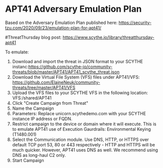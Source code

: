 # APT41 Adversary Emulation Plan

Based on the Adversary Emulation Plan published here: https://security-tzu.com/2020/09/23/emulation-plan-for-apt41/

#ThreatThursday blog post: https://www.scythe.io/library/threatthursday-apt41

To emulate:

1. Download and import the threat in JSON format to your SCYTHE instanc:https://github.com/scythe-io/community-threats/blob/master/APT41/APT41_scythe_threat.json
2. Download the Virtual File System (VFS) files under APT41/VFS: https://github.com/ElaineNeuk/community-threats/tree/master/APT41/VFS
3. Upload the VFS files to your SCYTHE VFS in the following location: VFS:/shared/APT41
4. Click "Create Campaign from Threat"
5. Name the Campaign
6. Parameters: Replace unicorn.scythedemo.com with your SCYTHE instance IP address or FQDN.
7. Restrict campaign to the device or domain where it will execute. This is to emulate APT41 use of Execution Gaurdrails: Environmental Keying (T1480.001)
8. Select the Communication module. Use DNS, HTTP, or HTTPS over default TCP port 53, 80 or 443 respectively - HTTP and HTTPS will be much quicker. However, APT41 uses DNS as well. We recommend using DNS as long-haul C2 only.
9. Start Campaign
